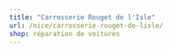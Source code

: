 ```yaml
---
title: "Carrosserie Rouget de l'Isle"
url: /nice/carrosserie-rouget-de-lisle/
shop: réparation de voitures
---
```

